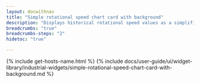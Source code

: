 ```yaml
---
layout: docwithnav
title: "Simple rotational speed chart card with background"
description: "Displays historical rotational speed values as a simplified chart with background. Optionally may display the corresponding latest rotational speed value."
breadcrumbs: "true"
breadcrumbs-steps: "2"
hidetoc: "true"

---
```

{% include get-hosts-name.html %}
{% include docs/user-guide/ui/widget-library/industrial-widgets/simple-rotational-speed-chart-card-with-background.md %}
